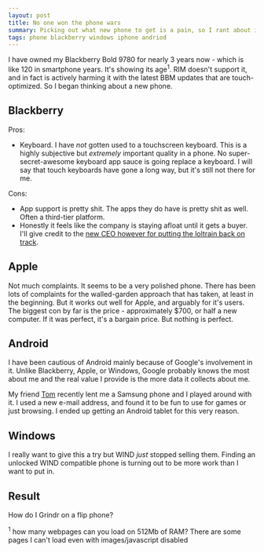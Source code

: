 ```yaml
---
layout: post
title: No one won the phone wars
summary: Picking out what new phone to get is a pain, so I rant about it
tags: phone blackberry windows iphone andriod
---
```


I have owned my Blackberry Bold 9780 for nearly 3 years now - which is like 120 in smartphone years. It's showing its age<sup>1</sup>. RIM doesn't support it, and in fact is actively harming it with the latest BBM updates that are touch-optimized. So I began thinking about a new phone.

## Blackberry
Pros:

* Keyboard. I have *not* gotten used to a touchscreen keyboard. This is a highly subjective but *extremely* important quality in a phone. No super-secret-awesome keyboard app sauce is going replace a keyboard. I will say that touch keyboards have gone a long way, but it's still not there for me.

Cons:

* App support is pretty shit. The apps they do have is pretty shit as well. Often a third-tier platform.
* Honestly it feels like the company is staying afloat until it gets a buyer. I'll give credit to the [new CEO however for putting the loltrain back on track][1].

## Apple

Not much complaints. It seems to be a very polished phone. There has been lots of complaints for the walled-garden approach that has taken, at least in the beginning. But it works out well for Apple, and arguably for it's users. The biggest con by far is the price - approximately $700, or half a new computer. If it was perfect, it's a bargain price. But nothing is perfect.

## Android

I have been cautious of Android mainly because of Google's involvement in it. Unlike Blackberry, Apple, or Windows, Google probably knows the most about me and the real value I provide is the more data it collects about me.

My friend [Tom] recently lent me a Samsung phone and I played around with it. I used a new e-mail address, and found it to be fun to use for games or just browsing. I ended up getting an Android tablet for this very reason.

## Windows

I really want to give this a try but WIND *just* stopped selling them. Finding an unlocked WIND compatible phone is turning out to be more work than I want to put in.

## Result

How do I Grindr on a flip phone?

<sup>1</sup> how many webpages can you load on 512Mb of RAM? There are some pages I can't load even with images/javascript disabled

 [1]: http://blogs.blackberry.com/2014/04/not-leaving-handsets/
 [Tom]: http://tom.aratyn.name/
